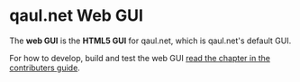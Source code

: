 # qaul.net Web GUI

The **web GUI** is the **HTML5 GUI** for qaul.net, which is
qaul.net's default GUI.

For how to develop, build and test the web GUI [read the chapter in the contributers guide](https://docs.qaul.net/contributers/technical/webgui/_intro.html).
